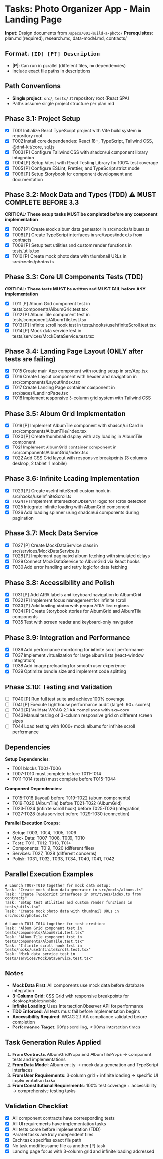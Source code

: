 # Tasks: Photo Organizer App - Main Landing Page

**Input**: Design documents from `/specs/001-build-a-photo/`
**Prerequisites**: plan.md (required), research.md, data-model.md, contracts/

## Format: `[ID] [P?] Description`
- **[P]**: Can run in parallel (different files, no dependencies)
- Include exact file paths in descriptions

## Path Conventions
- **Single project**: `src/`, `tests/` at repository root (React SPA)
- Paths assume single project structure per plan.md

## Phase 3.1: Project Setup

- [x] T001 Initialize React TypeScript project with Vite build system in repository root
- [x] T002 Install core dependencies: React 18+, TypeScript, Tailwind CSS, @dnd-kit/core, sql.js
- [x] T003 [P] Configure Tailwind CSS with shadcn/ui component library integration
- [x] T004 [P] Setup Vitest with React Testing Library for 100% test coverage
- [x] T005 [P] Configure ESLint, Prettier, and TypeScript strict mode
- [x] T006 [P] Setup Storybook for component development and documentation

## Phase 3.2: Mock Data and Types (TDD) ⚠️ MUST COMPLETE BEFORE 3.3

**CRITICAL: These setup tasks MUST be completed before any component implementation**

- [x] T007 [P] Create mock album data generator in src/mocks/albums.ts
- [x] T008 [P] Create TypeScript interfaces in src/types/index.ts from contracts
- [x] T009 [P] Setup test utilities and custom render functions in tests/utils.tsx
- [x] T010 [P] Create mock photo data with thumbnail URLs in src/mocks/photos.ts

## Phase 3.3: Core UI Components Tests (TDD)

**CRITICAL: These tests MUST be written and MUST FAIL before ANY implementation**

- [x] T011 [P] Album Grid component test in tests/components/AlbumGrid.test.tsx
- [x] T012 [P] Album Tile component test in tests/components/AlbumTile.test.tsx
- [x] T013 [P] Infinite scroll hook test in tests/hooks/useInfiniteScroll.test.tsx
- [x] T014 [P] Mock data service test in tests/services/MockDataService.test.tsx

## Phase 3.4: Landing Page Layout (ONLY after tests are failing)

- [x] T015 Create main App component with routing setup in src/App.tsx
- [x] T016 Create Layout component with header and navigation in src/components/Layout/index.tsx
- [x] T017 Create Landing Page container component in src/pages/LandingPage.tsx
- [x] T018 Implement responsive 3-column grid system with Tailwind CSS

## Phase 3.5: Album Grid Implementation

- [x] T019 [P] Implement AlbumTile component with shadcn/ui Card in src/components/AlbumTile/index.tsx
- [x] T020 [P] Create thumbnail display with lazy loading in AlbumTile component
- [x] T021 Implement AlbumGrid container component in src/components/AlbumGrid/index.tsx
- [x] T022 Add CSS Grid layout with responsive breakpoints (3 columns desktop, 2 tablet, 1 mobile)

## Phase 3.6: Infinite Loading Implementation

- [x] T023 [P] Create useInfiniteScroll custom hook in src/hooks/useInfiniteScroll.ts
- [x] T024 [P] Implement IntersectionObserver logic for scroll detection
- [x] T025 Integrate infinite loading with AlbumGrid component
- [x] T026 Add loading spinner using shadcn/ui components during pagination

## Phase 3.7: Mock Data Service

- [x] T027 [P] Create MockDataService class in src/services/MockDataService.ts
- [x] T028 [P] Implement paginated album fetching with simulated delays
- [x] T029 Connect MockDataService to AlbumGrid via React hooks
- [x] T030 Add error handling and retry logic for data fetching

## Phase 3.8: Accessibility and Polish

- [x] T031 [P] Add ARIA labels and keyboard navigation to AlbumGrid
- [x] T032 [P] Implement focus management for infinite scroll
- [x] T033 [P] Add loading states with proper ARIA live regions
- [x] T034 [P] Create Storybook stories for AlbumGrid and AlbumTile components
- [x] T035 Test with screen reader and keyboard-only navigation

## Phase 3.9: Integration and Performance

- [x] T036 Add performance monitoring for infinite scroll performance
- [x] T037 Implement virtualization for large album lists (react-window integration)
- [x] T038 Add image preloading for smooth user experience
- [x] T039 Optimize bundle size and implement code splitting

## Phase 3.10: Testing and Validation

- [ ] T040 [P] Run full test suite and achieve 100% coverage
- [ ] T041 [P] Execute Lighthouse performance audit (target: 90+ scores)
- [ ] T042 [P] Validate WCAG 2.1 AA compliance with axe-core
- [ ] T043 Manual testing of 3-column responsive grid on different screen sizes
- [ ] T044 Load testing with 1000+ mock albums for infinite scroll performance

## Dependencies

**Setup Dependencies**:
- T001 blocks T002-T006
- T007-T010 must complete before T011-T014
- T011-T014 (tests) must complete before T015-T044

**Component Dependencies**:
- T015-T018 (layout) before T019-T022 (album components)
- T019-T020 (AlbumTile) before T021-T022 (AlbumGrid)
- T023-T024 (infinite scroll hook) before T025-T026 (integration)
- T027-T028 (data service) before T029-T030 (connection)

**Parallel Execution Groups**:
- Setup: T003, T004, T005, T006
- Mock Data: T007, T008, T009, T010
- Tests: T011, T012, T013, T014
- Components: T019, T020 (different files)
- Services: T027, T028 (different concerns)
- Polish: T031, T032, T033, T034, T040, T041, T042

## Parallel Execution Examples

```
# Launch T007-T010 together for mock data setup:
Task: "Create mock album data generator in src/mocks/albums.ts"
Task: "Create TypeScript interfaces in src/types/index.ts from contracts"
Task: "Setup test utilities and custom render functions in tests/utils.tsx"
Task: "Create mock photo data with thumbnail URLs in src/mocks/photos.ts"
```

```
# Launch T011-T014 together for test creation:
Task: "Album Grid component test in tests/components/AlbumGrid.test.tsx"
Task: "Album Tile component test in tests/components/AlbumTile.test.tsx"
Task: "Infinite scroll hook test in tests/hooks/useInfiniteScroll.test.tsx"
Task: "Mock data service test in tests/services/MockDataService.test.tsx"
```

## Notes

- **Mock Data First**: All components use mock data before database integration
- **3-Column Grid**: CSS Grid with responsive breakpoints for desktop/tablet/mobile
- **Infinite Loading**: Uses IntersectionObserver API for performance
- **TDD Enforced**: All tests must fail before implementation begins
- **Accessibility Required**: WCAG 2.1 AA compliance validated before completion
- **Performance Target**: 60fps scrolling, <100ms interaction times

## Task Generation Rules Applied

1. **From Contracts**: AlbumGridProps and AlbumTileProps → component tests and implementations
2. **From Data Model**: Album entity → mock data generation and TypeScript interfaces
3. **From User Requirements**: 3-column grid + infinite loading → specific UI implementation tasks
4. **From Constitutional Requirements**: 100% test coverage + accessibility → comprehensive testing tasks

## Validation Checklist

- [x] All component contracts have corresponding tests
- [x] All UI requirements have implementation tasks
- [x] All tests come before implementation (TDD)
- [x] Parallel tasks are truly independent files
- [x] Each task specifies exact file path
- [x] No task modifies same file as another [P] task
- [x] Landing page focus with 3-column grid and infinite loading addressed